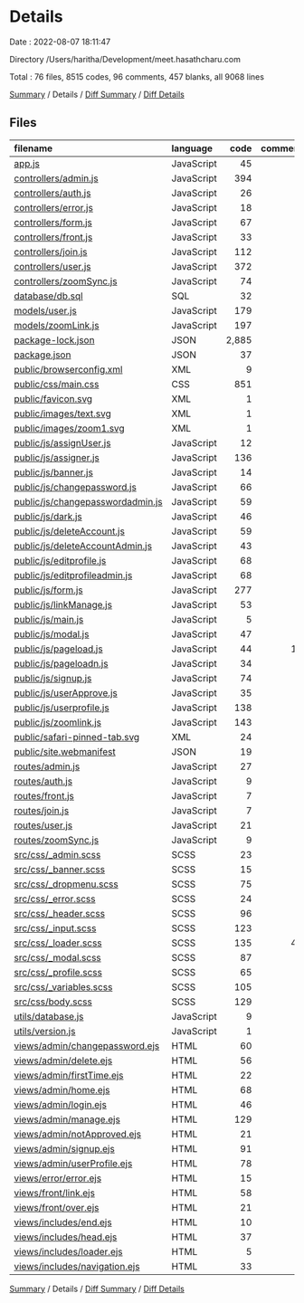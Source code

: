 # Details

Date : 2022-08-07 18:11:47

Directory /Users/haritha/Development/meet.hasathcharu.com

Total : 76 files,  8515 codes, 96 comments, 457 blanks, all 9068 lines

[Summary](results.md) / Details / [Diff Summary](diff.md) / [Diff Details](diff-details.md)

## Files
| filename | language | code | comment | blank | total |
| :--- | :--- | ---: | ---: | ---: | ---: |
| [app.js](/app.js) | JavaScript | 45 | 0 | 24 | 69 |
| [controllers/admin.js](/controllers/admin.js) | JavaScript | 394 | 0 | 30 | 424 |
| [controllers/auth.js](/controllers/auth.js) | JavaScript | 26 | 0 | 6 | 32 |
| [controllers/error.js](/controllers/error.js) | JavaScript | 18 | 0 | 0 | 18 |
| [controllers/form.js](/controllers/form.js) | JavaScript | 67 | 1 | 13 | 81 |
| [controllers/front.js](/controllers/front.js) | JavaScript | 33 | 0 | 4 | 37 |
| [controllers/join.js](/controllers/join.js) | JavaScript | 112 | 0 | 6 | 118 |
| [controllers/user.js](/controllers/user.js) | JavaScript | 372 | 0 | 18 | 390 |
| [controllers/zoomSync.js](/controllers/zoomSync.js) | JavaScript | 74 | 1 | 6 | 81 |
| [database/db.sql](/database/db.sql) | SQL | 32 | 0 | 1 | 33 |
| [models/user.js](/models/user.js) | JavaScript | 179 | 0 | 3 | 182 |
| [models/zoomLink.js](/models/zoomLink.js) | JavaScript | 197 | 2 | 2 | 201 |
| [package-lock.json](/package-lock.json) | JSON | 2,885 | 0 | 1 | 2,886 |
| [package.json](/package.json) | JSON | 37 | 0 | 1 | 38 |
| [public/browserconfig.xml](/public/browserconfig.xml) | XML | 9 | 0 | 1 | 10 |
| [public/css/main.css](/public/css/main.css) | CSS | 851 | 5 | 67 | 923 |
| [public/favicon.svg](/public/favicon.svg) | XML | 1 | 0 | 0 | 1 |
| [public/images/text.svg](/public/images/text.svg) | XML | 1 | 0 | 0 | 1 |
| [public/images/zoom1.svg](/public/images/zoom1.svg) | XML | 1 | 0 | 0 | 1 |
| [public/js/assignUser.js](/public/js/assignUser.js) | JavaScript | 12 | 1 | 2 | 15 |
| [public/js/assigner.js](/public/js/assigner.js) | JavaScript | 136 | 9 | 4 | 149 |
| [public/js/banner.js](/public/js/banner.js) | JavaScript | 14 | 0 | 1 | 15 |
| [public/js/changepassword.js](/public/js/changepassword.js) | JavaScript | 66 | 0 | 9 | 75 |
| [public/js/changepasswordadmin.js](/public/js/changepasswordadmin.js) | JavaScript | 59 | 0 | 9 | 68 |
| [public/js/dark.js](/public/js/dark.js) | JavaScript | 46 | 0 | 0 | 46 |
| [public/js/deleteAccount.js](/public/js/deleteAccount.js) | JavaScript | 59 | 0 | 10 | 69 |
| [public/js/deleteAccountAdmin.js](/public/js/deleteAccountAdmin.js) | JavaScript | 43 | 0 | 5 | 48 |
| [public/js/editprofile.js](/public/js/editprofile.js) | JavaScript | 68 | 0 | 10 | 78 |
| [public/js/editprofileadmin.js](/public/js/editprofileadmin.js) | JavaScript | 68 | 0 | 10 | 78 |
| [public/js/form.js](/public/js/form.js) | JavaScript | 277 | 2 | 15 | 294 |
| [public/js/linkManage.js](/public/js/linkManage.js) | JavaScript | 53 | 0 | 3 | 56 |
| [public/js/main.js](/public/js/main.js) | JavaScript | 5 | 0 | 2 | 7 |
| [public/js/modal.js](/public/js/modal.js) | JavaScript | 47 | 8 | 4 | 59 |
| [public/js/pageload.js](/public/js/pageload.js) | JavaScript | 44 | 15 | 3 | 62 |
| [public/js/pageloadn.js](/public/js/pageloadn.js) | JavaScript | 34 | 0 | 1 | 35 |
| [public/js/signup.js](/public/js/signup.js) | JavaScript | 74 | 0 | 10 | 84 |
| [public/js/userApprove.js](/public/js/userApprove.js) | JavaScript | 35 | 0 | 3 | 38 |
| [public/js/userprofile.js](/public/js/userprofile.js) | JavaScript | 138 | 1 | 7 | 146 |
| [public/js/zoomlink.js](/public/js/zoomlink.js) | JavaScript | 143 | 0 | 15 | 158 |
| [public/safari-pinned-tab.svg](/public/safari-pinned-tab.svg) | XML | 24 | 0 | 1 | 25 |
| [public/site.webmanifest](/public/site.webmanifest) | JSON | 19 | 0 | 1 | 20 |
| [routes/admin.js](/routes/admin.js) | JavaScript | 27 | 0 | 27 | 54 |
| [routes/auth.js](/routes/auth.js) | JavaScript | 9 | 1 | 4 | 14 |
| [routes/front.js](/routes/front.js) | JavaScript | 7 | 1 | 7 | 15 |
| [routes/join.js](/routes/join.js) | JavaScript | 7 | 1 | 7 | 15 |
| [routes/user.js](/routes/user.js) | JavaScript | 21 | 0 | 21 | 42 |
| [routes/zoomSync.js](/routes/zoomSync.js) | JavaScript | 9 | 0 | 10 | 19 |
| [src/css/_admin.scss](/src/css/_admin.scss) | SCSS | 23 | 0 | 2 | 25 |
| [src/css/_banner.scss](/src/css/_banner.scss) | SCSS | 15 | 0 | 0 | 15 |
| [src/css/_dropmenu.scss](/src/css/_dropmenu.scss) | SCSS | 75 | 0 | 1 | 76 |
| [src/css/_error.scss](/src/css/_error.scss) | SCSS | 24 | 0 | 1 | 25 |
| [src/css/_header.scss](/src/css/_header.scss) | SCSS | 96 | 0 | 1 | 97 |
| [src/css/_input.scss](/src/css/_input.scss) | SCSS | 123 | 0 | 5 | 128 |
| [src/css/_loader.scss](/src/css/_loader.scss) | SCSS | 135 | 44 | 5 | 184 |
| [src/css/_modal.scss](/src/css/_modal.scss) | SCSS | 87 | 0 | 3 | 90 |
| [src/css/_profile.scss](/src/css/_profile.scss) | SCSS | 65 | 0 | 3 | 68 |
| [src/css/_variables.scss](/src/css/_variables.scss) | SCSS | 105 | 0 | 2 | 107 |
| [src/css/body.scss](/src/css/body.scss) | SCSS | 129 | 1 | 4 | 134 |
| [utils/database.js](/utils/database.js) | JavaScript | 9 | 0 | 1 | 10 |
| [utils/version.js](/utils/version.js) | JavaScript | 1 | 0 | 0 | 1 |
| [views/admin/changepassword.ejs](/views/admin/changepassword.ejs) | HTML | 60 | 0 | 2 | 62 |
| [views/admin/delete.ejs](/views/admin/delete.ejs) | HTML | 56 | 0 | 2 | 58 |
| [views/admin/firstTime.ejs](/views/admin/firstTime.ejs) | HTML | 22 | 0 | 3 | 25 |
| [views/admin/home.ejs](/views/admin/home.ejs) | HTML | 68 | 1 | 4 | 73 |
| [views/admin/login.ejs](/views/admin/login.ejs) | HTML | 46 | 0 | 2 | 48 |
| [views/admin/manage.ejs](/views/admin/manage.ejs) | HTML | 129 | 0 | 7 | 136 |
| [views/admin/notApproved.ejs](/views/admin/notApproved.ejs) | HTML | 21 | 0 | 3 | 24 |
| [views/admin/signup.ejs](/views/admin/signup.ejs) | HTML | 91 | 0 | 2 | 93 |
| [views/admin/userProfile.ejs](/views/admin/userProfile.ejs) | HTML | 78 | 1 | 4 | 83 |
| [views/error/error.ejs](/views/error/error.ejs) | HTML | 15 | 0 | 1 | 16 |
| [views/front/link.ejs](/views/front/link.ejs) | HTML | 58 | 0 | 6 | 64 |
| [views/front/over.ejs](/views/front/over.ejs) | HTML | 21 | 0 | 2 | 23 |
| [views/includes/end.ejs](/views/includes/end.ejs) | HTML | 10 | 0 | 0 | 10 |
| [views/includes/head.ejs](/views/includes/head.ejs) | HTML | 37 | 1 | 5 | 43 |
| [views/includes/loader.ejs](/views/includes/loader.ejs) | HTML | 5 | 0 | 0 | 5 |
| [views/includes/navigation.ejs](/views/includes/navigation.ejs) | HTML | 33 | 0 | 2 | 35 |

[Summary](results.md) / Details / [Diff Summary](diff.md) / [Diff Details](diff-details.md)